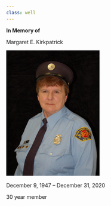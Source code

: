 ```yaml
---
class: well
---
```

**In Memory of**

Margaret E. Kirkpatrick

<img style="width: 250px;" src="assets/img/kirkpatrick.jpg">

December 9, 1947 – December 31, 2020

30 year member

